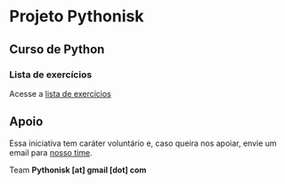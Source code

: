 # Projeto Pythonisk

## Curso de Python

### Lista de exercícios

Acesse a [lista de exercícios](src/lista.md)

## Apoio

Essa iniciativa tem caráter voluntário e, caso queira nos apoiar, envie um email para [nosso time](mailto:pythonisk@gmail.com).

Team
**Pythonisk [at] gmail [dot] com**
